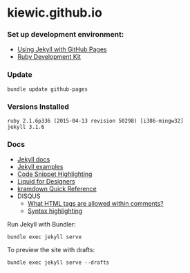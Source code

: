 # kiewic.github.io

### Set up development environment:

- [Using Jekyll with GitHub Pages](https://help.github.com/articles/using-jekyll-as-a-static-site-generator-with-github-pages/)
- [Ruby Development Kit](https://github.com/oneclick/rubyinstaller/wiki/Development-Kit)

### Update

    bundle update github-pages

### Versions Installed

    ruby 2.1.6p336 (2015-04-13 revision 50298) [i386-mingw32]
    jekyll 3.1.6

### Docs

- [Jekyll docs](http://jekyllrb.com/docs/home/)
- [Jekyll examples](https://github.com/jekyll/jekyll/wiki/Sites)
- [Code Snippet Highlighting](http://jekyllrb.com/docs/templates/#code-snippet-highlighting)
- [Liquid for Designers](https://github.com/shopify/liquid/wiki/liquid-for-designers)
- [kramdown Quick Reference](http://kramdown.gettalong.org/quickref.html)
- DISQUS
  - [What HTML tags are allowed within comments?](https://help.disqus.com/customer/portal/articles/466253-what-html-tags-are-allowed-within-comments)
  - [Syntax highlighting](https://help.disqus.com/customer/portal/articles/665057-syntax-highlighting)

Run Jekyll with Bundler:

    bundle exec jekyll serve

To preview the site with drafts:

    bundle exec jekyll serve --drafts
